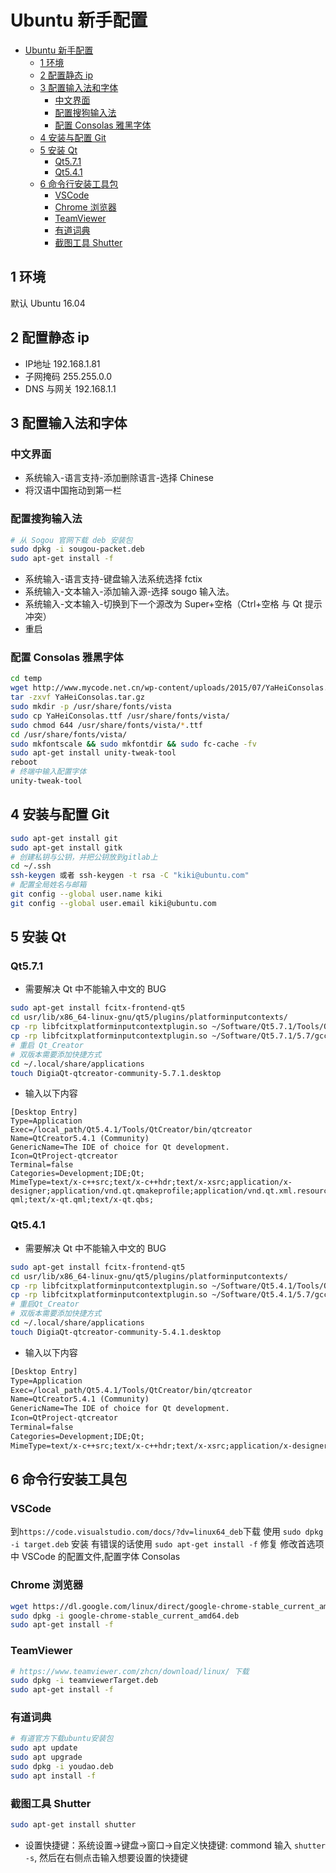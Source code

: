 # Ubuntu 新手配置

- [Ubuntu 新手配置](#ubuntu-新手配置)
  - [1 环境](#1-环境)
  - [2 配置静态 ip](#2-配置静态-ip)
  - [3 配置输入法和字体](#3-配置输入法和字体)
    - [中文界面](#中文界面)
    - [配置搜狗输入法](#配置搜狗输入法)
    - [配置 Consolas 雅黑字体](#配置-consolas-雅黑字体)
  - [4 安装与配置 Git](#4-安装与配置-git)
  - [5 安装 Qt](#5-安装-qt)
    - [Qt5.7.1](#qt571)
    - [Qt5.4.1](#qt541)
  - [6 命令行安装工具包](#6-命令行安装工具包)
    - [VSCode](#vscode)
    - [Chrome 浏览器](#chrome-浏览器)
    - [TeamViewer](#teamviewer)
    - [有道词典](#有道词典)
    - [截图工具 Shutter](#截图工具-shutter)

## 1 环境

默认 Ubuntu 16.04

## 2 配置静态 ip

- IP地址      192.168.1.81
- 子网掩码    255.255.0.0
- DNS 与网关  192.168.1.1

## 3 配置输入法和字体

### 中文界面

- 系统输入-语言支持-添加删除语言-选择 Chinese
- 将汉语中国拖动到第一栏

### 配置搜狗输入法

```sh
# 从 Sogou 官网下载 deb 安装包
sudo dpkg -i sougou-packet.deb
sudo apt-get install -f
```

- 系统输入-语言支持-键盘输入法系统选择 fctix
- 系统输入-文本输入-添加输入源-选择 sougo 输入法。
- 系统输入-文本输入-切换到下一个源改为 Super+空格（Ctrl+空格 与 Qt 提示冲突）
- 重启

### 配置 Consolas 雅黑字体

```sh
cd temp
wget http://www.mycode.net.cn/wp-content/uploads/2015/07/YaHeiConsolas.tar.gz
tar -zxvf YaHeiConsolas.tar.gz
sudo mkdir -p /usr/share/fonts/vista
sudo cp YaHeiConsolas.ttf /usr/share/fonts/vista/
sudo chmod 644 /usr/share/fonts/vista/*.ttf
cd /usr/share/fonts/vista/
sudo mkfontscale && sudo mkfontdir && sudo fc-cache -fv
sudo apt-get install unity-tweak-tool
reboot
# 终端中输入配置字体
unity-tweak-tool
```

## 4 安装与配置 Git

```sh
sudo apt-get install git
sudo apt-get install gitk
# 创建私钥与公钥，并把公钥放到gitlab上
cd ~/.ssh
ssh-keygen 或者 ssh-keygen -t rsa -C "kiki@ubuntu.com"
# 配置全局姓名与邮箱
git config --global user.name kiki
git config --global user.email kiki@ubuntu.com
```

## 5 安装 Qt

### Qt5.7.1

- 需要解决 Qt 中不能输入中文的 BUG

```sh
sudo apt-get install fcitx-frontend-qt5
cd usr/lib/x86_64-linux-gnu/qt5/plugins/platforminputcontexts/
cp -rp libfcitxplatforminputcontextplugin.so ~/Software/Qt5.7.1/Tools/QtCreator/lib/Qt/plugins/platforminputcontexts
cp -rp libfcitxplatforminputcontextplugin.so ~/Software/Qt5.7.1/5.7/gcc_64/plugins/platforminputcontexts
# 重启 Qt_Creator
# 双版本需要添加快捷方式
cd ~/.local/share/applications
touch DigiaQt-qtcreator-community-5.7.1.desktop
```

- 输入以下内容

```text
[Desktop Entry]
Type=Application
Exec=/local_path/Qt5.4.1/Tools/QtCreator/bin/qtcreator
Name=QtCreator5.4.1 (Community)
GenericName=The IDE of choice for Qt development.
Icon=QtProject-qtcreator
Terminal=false
Categories=Development;IDE;Qt;
MimeType=text/x-c++src;text/x-c++hdr;text/x-xsrc;application/x-designer;application/vnd.qt.qmakeprofile;application/vnd.qt.xml.resource;text/x-qml;text/x-qt.qml;text/x-qt.qbs;
```

### Qt5.4.1

- 需要解决 Qt 中不能输入中文的 BUG

```sh
sudo apt-get install fcitx-frontend-qt5
cd usr/lib/x86_64-linux-gnu/qt5/plugins/platforminputcontexts/
cp -rp libfcitxplatforminputcontextplugin.so ~/Software/Qt5.4.1/Tools/QtCreator/lib/Qt/plugins/platforminputcontexts
cp -rp libfcitxplatforminputcontextplugin.so ~/Software/Qt5.4.1/5.7/gcc_64/plugins/platforminputcontexts
# 重启Qt_Creator
# 双版本需要添加快捷方式
cd ~/.local/share/applications
touch DigiaQt-qtcreator-community-5.4.1.desktop
```

- 输入以下内容

```txt
[Desktop Entry]
Type=Application
Exec=/local_path/Qt5.4.1/Tools/QtCreator/bin/qtcreator
Name=QtCreator5.4.1 (Community)
GenericName=The IDE of choice for Qt development.
Icon=QtProject-qtcreator
Terminal=false
Categories=Development;IDE;Qt;
MimeType=text/x-c++src;text/x-c++hdr;text/x-xsrc;application/x-designer;application/vnd.qt.qmakeprofile;application/vnd.qt.xml.resource;text/x-qml;text/x-qt.qml;text/x-qt.qbs;
```

## 6 命令行安装工具包

### VSCode

到`https://code.visualstudio.com/docs/?dv=linux64_deb`下载
使用 `sudo dpkg -i target.deb` 安装
有错误的话使用 `sudo apt-get install -f` 修复
修改首选项中 VSCode 的配置文件,配置字体 Consolas

### Chrome 浏览器

```sh
wget https://dl.google.com/linux/direct/google-chrome-stable_current_amd64.deb
sudo dpkg -i google-chrome-stable_current_amd64.deb
sudo apt-get install -f
```

### TeamViewer

```sh
# https://www.teamviewer.com/zhcn/download/linux/ 下载
sudo dpkg -i teamviewerTarget.deb
sudo apt-get install -f
```

### 有道词典

```sh
# 有道官方下载ubuntu安装包
sudo apt update
sudo apt upgrade
sudo dpkg -i youdao.deb
sudo apt install -f
```

### 截图工具 Shutter

```sh
sudo apt-get install shutter
```

- 设置快捷键：系统设置->键盘->窗口->自定义快捷键: commond 输入 `shutter -s`, 然后在右侧点击输入想要设置的快捷键
